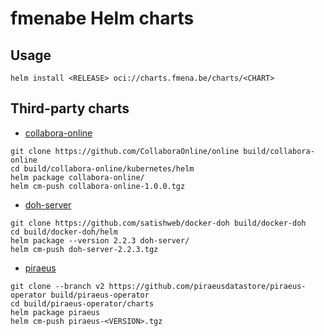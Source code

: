 # fmenabe Helm charts

## Usage

```
helm install <RELEASE> oci://charts.fmena.be/charts/<CHART>
```

## Third-party charts

* [collabora-online](https://github.com/CollaboraOnline/online/tree/master/kubernetes/helm)

```
git clone https://github.com/CollaboraOnline/online build/collabora-online
cd build/collabora-online/kubernetes/helm
helm package collabora-online/
helm cm-push collabora-online-1.0.0.tgz
```

* [doh-server](https://github.com/satishweb/docker-doh/tree/master/helm)

```
git clone https://github.com/satishweb/docker-doh build/docker-doh
cd build/docker-doh/helm
helm package --version 2.2.3 doh-server/
helm cm-push doh-server-2.2.3.tgz
```

* [piraeus](https://github.com/piraeusdatastore/piraeus-operator/tree/v2/charts/piraeus)

```
git clone --branch v2 https://github.com/piraeusdatastore/piraeus-operator build/piraeus-operator
cd build/piraeus-operator/charts
helm package piraeus
helm cm-push piraeus-<VERSION>.tgz
```
